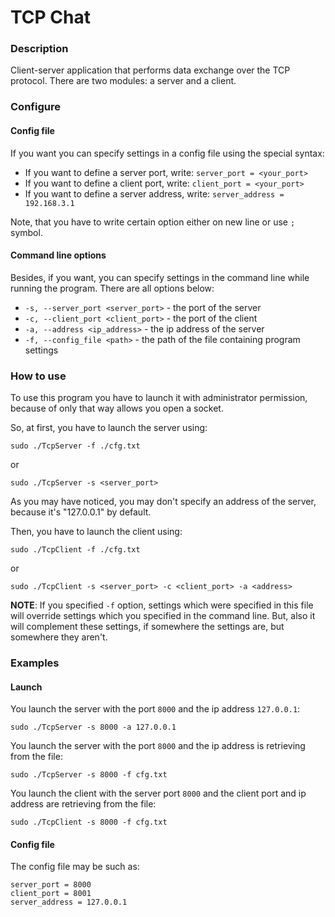 # TCP Chat
### Description

Client-server application that performs data exchange over the TCP protocol.
There are two modules: a server and a client.

### Configure

#### Config file

If you want you can specify settings in a config file using the special syntax:
* If you want to define a server port, write: `server_port = <your_port>
`
* If you want to define a client port, write: `client_port = <your_port>`
* If you want to define a server address, write: `server_address = 192.168.3.1`

Note, that you have to write certain option either on new line or use `;` symbol.

#### Command line options

Besides, if you want, you can specify settings in the command line while running the program.
There are all options below:

* `-s, --server_port <server_port>` - the port of the server
* `-c, --client_port <client_port>` - the port of the client
* `-a, --address <ip_address>` - the ip address of the server
* `-f, --config_file <path>` - the path of the file containing program settings

### How to use

To use this program you have to launch it with administrator permission, because of only that way allows you
open a socket.

So, at first, you have to launch the server using:
```shell script
sudo ./TcpServer -f ./cfg.txt
```
or 
```shell script
sudo ./TcpServer -s <server_port>
```

As you may have noticed, you may don't specify an address of the server, because it's "127.0.0.1" by default.

Then, you have to launch the client using:
```shell script
sudo ./TcpClient -f ./cfg.txt
```
or
```shell script
sudo ./TcpClient -s <server_port> -c <client_port> -a <address>
```

**NOTE**: If you specified `-f` option, settings which were specified in this file will override settings which you 
specified in the command line. But, also it will complement these settings, if somewhere the settings are, but somewhere they aren't.

### Examples

#### Launch

You launch the server with the port `8000` and the ip address `127.0.0.1`:
```shell script
sudo ./TcpServer -s 8000 -a 127.0.0.1
```
You launch the server with the port `8000` and the ip address is retrieving from the file:
```shell script
sudo ./TcpServer -s 8000 -f cfg.txt
```
You launch the client with the server port `8000` and the client port and ip address are retrieving from the file:
```shell script
sudo ./TcpClient -s 8000 -f cfg.txt
```

#### Config file
The config file may be such as:
```text
server_port = 8000 
client_port = 8001
server_address = 127.0.0.1
```